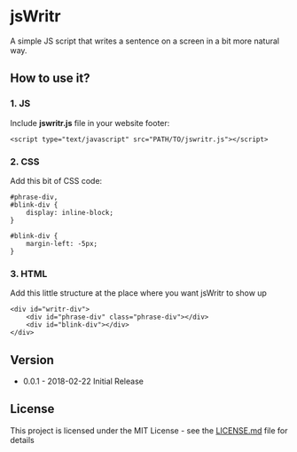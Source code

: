 # jsWritr

A simple JS script that writes a sentence on a screen in a bit more natural way.

## How to use it?

### 1. JS
Include **jswritr.js** file in your website footer:
```
<script type="text/javascript" src="PATH/TO/jswritr.js"></script>
````

### 2. CSS
Add this bit of CSS code:
```
#phrase-div,
#blink-div {
	display: inline-block;
}

#blink-div {
	margin-left: -5px;
}
```

### 3. HTML
Add this little structure at the place where you want jsWritr to show up
```
<div id="writr-div">
    <div id="phrase-div" class="phrase-div"></div>
    <div id="blink-div"></div>
</div>
```

## Version

* 0.0.1 - 2018-02-22
  Initial Release

## License

This project is licensed under the MIT License - see the [LICENSE.md](LICENSE.md) file for details
